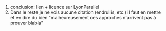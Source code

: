 1. conclusion: lien + licence sur LyonParallel
2. Dans le reste je ne vois aucune citation (endrullis, etc.) il faut en mettre et en dire du bien "malheureusement ces approches n'arrivent pas à prouver blabla"
